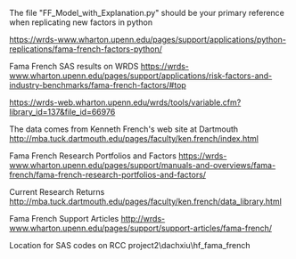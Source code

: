 The file "FF_Model_with_Explanation.py" should be your primary reference when replicating new factors in python

https://wrds-www.wharton.upenn.edu/pages/support/applications/python-replications/fama-french-factors-python/

Fama French SAS results on WRDS
https://wrds-www.wharton.upenn.edu/pages/support/applications/risk-factors-and-industry-benchmarks/fama-french-factors/#top


https://wrds-web.wharton.upenn.edu/wrds/tools/variable.cfm?library_id=137&file_id=66976

The data comes from Kenneth French's web site at Dartmouth
http://mba.tuck.dartmouth.edu/pages/faculty/ken.french/index.html

Fama French Research Portfolios and Factors
https://wrds-www.wharton.upenn.edu/pages/support/manuals-and-overviews/fama-french/fama-french-research-portfolios-and-factors/

Current Research Returns
http://mba.tuck.dartmouth.edu/pages/faculty/ken.french/data_library.html

Fama French Support Articles
http://wrds-www.wharton.upenn.edu/pages/support/support-articles/fama-french/

Location for SAS codes on RCC
project2\dachxiu\hf_fama_french

